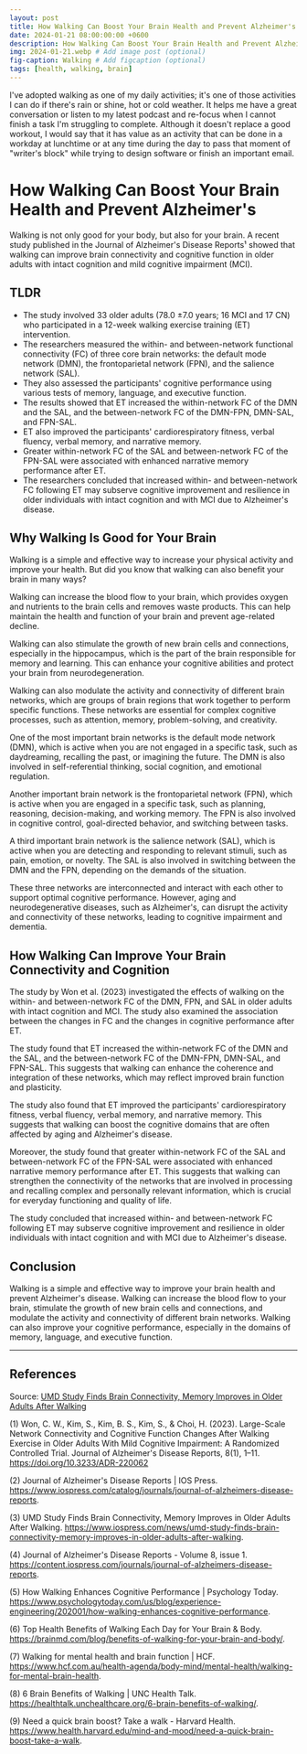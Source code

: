 ```yaml
---
layout: post
title: How Walking Can Boost Your Brain Health and Prevent Alzheimer's
date: 2024-01-21 08:00:00:00 +0600
description: How Walking Can Boost Your Brain Health and Prevent Alzheimer's  # Add post description (optional)
img: 2024-01-21.webp # Add image post (optional)
fig-caption: Walking # Add figcaption (optional)
tags: [health, walking, brain]
---
```


I've adopted walking as one of my daily activities; it's one of those activities I can do if there's rain or shine, hot or cold weather. It helps me have a great conversation or listen to my latest podcast and re-focus when I cannot finish a task I'm struggling to complete. 
Although it doesn't replace a good workout, I would say that it has value as an activity that can be done in a workday at lunchtime or at any time during the day to pass that moment of "writer's block" while trying to design software or finish an important email.

# How Walking Can Boost Your Brain Health and Prevent Alzheimer's

Walking is not only good for your body, but also for your brain. A recent study published in the Journal of Alzheimer's Disease Reports¹ showed that walking can improve brain connectivity and cognitive function in older adults with intact cognition and mild cognitive impairment (MCI).

## TLDR

- The study involved 33 older adults (78.0 ±7.0 years; 16 MCI and 17 CN) who participated in a 12-week walking exercise training (ET) intervention.
- The researchers measured the within- and between-network functional connectivity (FC) of three core brain networks: the default mode network (DMN), the frontoparietal network (FPN), and the salience network (SAL).
- They also assessed the participants' cognitive performance using various tests of memory, language, and executive function.
- The results showed that ET increased the within-network FC of the DMN and the SAL, and the between-network FC of the DMN-FPN, DMN-SAL, and FPN-SAL.
- ET also improved the participants' cardiorespiratory fitness, verbal fluency, verbal memory, and narrative memory.
- Greater within-network FC of the SAL and between-network FC of the FPN-SAL were associated with enhanced narrative memory performance after ET.
- The researchers concluded that increased within- and between-network FC following ET may subserve cognitive improvement and resilience in older individuals with intact cognition and with MCI due to Alzheimer's disease.

## Why Walking Is Good for Your Brain

Walking is a simple and effective way to increase your physical activity and improve your health. But did you know that walking can also benefit your brain in many ways?

Walking can increase the blood flow to your brain, which provides oxygen and nutrients to the brain cells and removes waste products. This can help maintain the health and function of your brain and prevent age-related decline.

Walking can also stimulate the growth of new brain cells and connections, especially in the hippocampus, which is the part of the brain responsible for memory and learning. This can enhance your cognitive abilities and protect your brain from neurodegeneration.

Walking can also modulate the activity and connectivity of different brain networks, which are groups of brain regions that work together to perform specific functions. These networks are essential for complex cognitive processes, such as attention, memory, problem-solving, and creativity.

One of the most important brain networks is the default mode network (DMN), which is active when you are not engaged in a specific task, such as daydreaming, recalling the past, or imagining the future. The DMN is also involved in self-referential thinking, social cognition, and emotional regulation.

Another important brain network is the frontoparietal network (FPN), which is active when you are engaged in a specific task, such as planning, reasoning, decision-making, and working memory. The FPN is also involved in cognitive control, goal-directed behavior, and switching between tasks.

A third important brain network is the salience network (SAL), which is active when you are detecting and responding to relevant stimuli, such as pain, emotion, or novelty. The SAL is also involved in switching between the DMN and the FPN, depending on the demands of the situation.

These three networks are interconnected and interact with each other to support optimal cognitive performance. However, aging and neurodegenerative diseases, such as Alzheimer's, can disrupt the activity and connectivity of these networks, leading to cognitive impairment and dementia.

## How Walking Can Improve Your Brain Connectivity and Cognition

The study by Won et al. (2023) investigated the effects of walking on the within- and between-network FC of the DMN, FPN, and SAL in older adults with intact cognition and MCI. The study also examined the association between the changes in FC and the changes in cognitive performance after ET.

The study found that ET increased the within-network FC of the DMN and the SAL, and the between-network FC of the DMN-FPN, DMN-SAL, and FPN-SAL. This suggests that walking can enhance the coherence and integration of these networks, which may reflect improved brain function and plasticity.

The study also found that ET improved the participants' cardiorespiratory fitness, verbal fluency, verbal memory, and narrative memory. This suggests that walking can boost the cognitive domains that are often affected by aging and Alzheimer's disease.

Moreover, the study found that greater within-network FC of the SAL and between-network FC of the FPN-SAL were associated with enhanced narrative memory performance after ET. This suggests that walking can strengthen the connectivity of the networks that are involved in processing and recalling complex and personally relevant information, which is crucial for everyday functioning and quality of life.

The study concluded that increased within- and between-network FC following ET may subserve cognitive improvement and resilience in older individuals with intact cognition and with MCI due to Alzheimer's disease.

## Conclusion

Walking is a simple and effective way to improve your brain health and prevent Alzheimer's disease. Walking can increase the blood flow to your brain, stimulate the growth of new brain cells and connections, and modulate the activity and connectivity of different brain networks. Walking can also improve your cognitive performance, especially in the domains of memory, language, and executive function.

---

## References

Source: [UMD Study Finds Brain Connectivity, Memory Improves in Older Adults After Walking](https://www.iospress.com/news/umd-study-finds-brain-connectivity-memory-improves-in-older-adults-after-walking)

(1) Won, C. W., Kim, S., Kim, B. S., Kim, S., & Choi, H. (2023). Large-Scale Network Connectivity and Cognitive Function Changes After Walking Exercise in Older Adults With Mild Cognitive Impairment: A Randomized Controlled Trial. Journal of Alzheimer's Disease Reports, 8(1), 1–11. https://doi.org/10.3233/ADR-220062

(2) Journal of Alzheimer's Disease Reports | IOS Press. https://www.iospress.com/catalog/journals/journal-of-alzheimers-disease-reports.

(3) UMD Study Finds Brain Connectivity, Memory Improves in Older Adults After Walking. https://www.iospress.com/news/umd-study-finds-brain-connectivity-memory-improves-in-older-adults-after-walking.

(4) Journal of Alzheimer's Disease Reports - Volume 8, issue 1. https://content.iospress.com/journals/journal-of-alzheimers-disease-reports.

(5) How Walking Enhances Cognitive Performance | Psychology Today. https://www.psychologytoday.com/us/blog/experience-engineering/202001/how-walking-enhances-cognitive-performance.

(6) Top Health Benefits of Walking Each Day for Your Brain & Body. https://brainmd.com/blog/benefits-of-walking-for-your-brain-and-body/.

(7) Walking for mental health and brain function | HCF. https://www.hcf.com.au/health-agenda/body-mind/mental-health/walking-for-mental-brain-health.

(8) 6 Brain Benefits of Walking | UNC Health Talk. https://healthtalk.unchealthcare.org/6-brain-benefits-of-walking/.

(9) Need a quick brain boost? Take a walk - Harvard Health. https://www.health.harvard.edu/mind-and-mood/need-a-quick-brain-boost-take-a-walk.